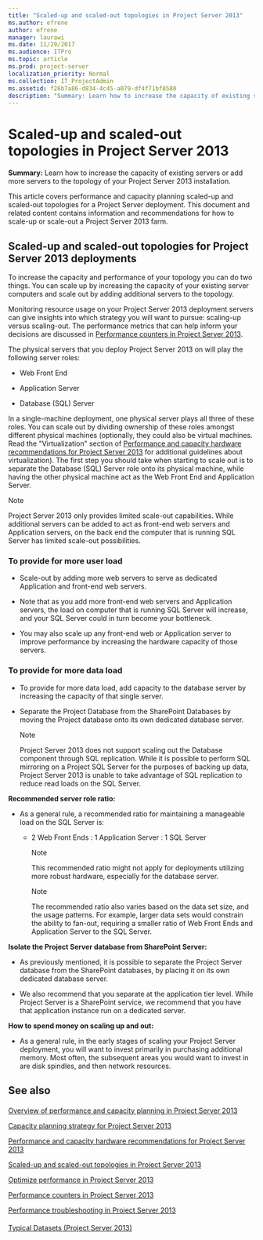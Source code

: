 ```yaml
---
title: "Scaled-up and scaled-out topologies in Project Server 2013"
ms.author: efrene
author: efrene
manager: laurawi
ms.date: 11/29/2017
ms.audience: ITPro
ms.topic: article
ms.prod: project-server
localization_priority: Normal
ms.collection: IT_ProjectAdmin
ms.assetid: f26b7a86-d834-4c45-a079-df4f71bf8580
description: "Summary: Learn how to increase the capacity of existing servers or add more servers to the topology of your Project Server 2013 installation."
---
```


# Scaled-up and scaled-out topologies in Project Server 2013
 
 **Summary:** Learn how to increase the capacity of existing servers or add more servers to the topology of your Project Server 2013 installation.
  
This article covers performance and capacity planning scaled-up and scaled-out topologies for a Project Server deployment. This document and related content contains information and recommendations for how to scale-up or scale-out a Project Server 2013 farm.
  
## Scaled-up and scaled-out topologies for Project Server 2013 deployments

To increase the capacity and performance of your topology you can do two things. You can scale up by increasing the capacity of your existing server computers and scale out by adding additional servers to the topology.
  
Monitoring resource usage on your Project Server 2013 deployment servers can give insights into which strategy you will want to pursue: scaling-up versus scaling-out. The performance metrics that can help inform your decisions are discussed in [Performance counters in Project Server 2013](performance-counters-in-project-server-2013.md).
  
The physical servers that you deploy Project Server 2013 on will play the following server roles: 
  
- Web Front End
    
- Application Server
    
- Database (SQL) Server
    
In a single-machine deployment, one physical server plays all three of these roles. You can scale out by dividing ownership of these roles amongst different physical machines (optionally, they could also be virtual machines. Read the "Virtualization" section of [Performance and capacity hardware recommendations for Project Server 2013](performance-and-capacity-hardware-recommendations-for-project-server-2013.md) for additional guidelines about virtualization). The first step you should take when starting to scale out is to separate the Database (SQL) Server role onto its physical machine, while having the other physical machine act as the Web Front End and Application Server.
  
> [!NOTE]
> Project Server 2013 only provides limited scale-out capabilities. While additional servers can be added to act as front-end web servers and Application servers, on the back end the computer that is running SQL Server has limited scale-out possibilities. 
  
### To provide for more user load

- Scale-out by adding more web servers to serve as dedicated Application and front-end web servers.
    
- Note that as you add more front-end web servers and Application servers, the load on computer that is running SQL Server will increase, and your SQL Server could in turn become your bottleneck.
    
- You may also scale up any front-end web or Application server to improve performance by increasing the hardware capacity of those servers.
    
### To provide for more data load

- To provide for more data load, add capacity to the database server by increasing the capacity of that single server.
    
- Separate the Project Database from the SharePoint Databases by moving the Project database onto its own dedicated database server.
    
    > [!NOTE]
    > Project Server 2013 does not support scaling out the Database component through SQL replication. While it is possible to perform SQL mirroring on a Project SQL Server for the purposes of backing up data, Project Server 2013 is unable to take advantage of SQL replication to reduce read loads on the SQL Server. 
  
 **Recommended server role ratio:**
  
- As a general rule, a recommended ratio for maintaining a manageable load on the SQL Server is:
    
  - 2 Web Front Ends : 1 Application Server : 1 SQL Server
    
    > [!NOTE]
    > This recommended ratio might not apply for deployments utilizing more robust hardware, especially for the database server. 
  
    > [!NOTE]
    > The recommended ratio also varies based on the data set size, and the usage patterns. For example, larger data sets would constrain the ability to fan-out, requiring a smaller ratio of Web Front Ends and Application Server to the SQL Server. 
  
 **Isolate the Project Server database from SharePoint Server:**
  
- As previously mentioned, it is possible to separate the Project Server database from the SharePoint databases, by placing it on its own dedicated database server.
    
- We also recommend that you separate at the application tier level. While Project Server is a SharePoint service, we recommend that you have that application instance run on a dedicated server.
    
 **How to spend money on scaling up and out:**
  
- As a general rule, in the early stages of scaling your Project Server deployment, you will want to invest primarily in purchasing additional memory. Most often, the subsequent areas you would want to invest in are disk spindles, and then network resources.
    
## See also

#### 

[Overview of performance and capacity planning in Project Server 2013](overview-of-performance-and-capacity-planning-in-project-server-2013.md)
  
[Capacity planning strategy for Project Server 2013](capacity-planning-strategy-for-project-server-2013.md)
  
[Performance and capacity hardware recommendations for Project Server 2013](performance-and-capacity-hardware-recommendations-for-project-server-2013.md)
  
[Scaled-up and scaled-out topologies in Project Server 2013](scaled-up-and-scaled-out-topologies-in-project-server-2013.md)
  
[Optimize performance in Project Server 2013](optimize-performance-in-project-server-2013.md)
  
[Performance counters in Project Server 2013](performance-counters-in-project-server-2013.md)
  
[Performance troubleshooting in Project Server 2013](performance-troubleshooting-in-project-server-2013.md)
#### 

[Typical Datasets (Project Server 2013)](http://technet.microsoft.com/library/e2a0a4b6-0bda-468e-aeca-00f2807bf644.aspx)

